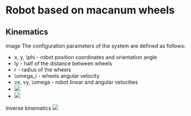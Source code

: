 # Robot based on macanum wheels
## Kinematics
image
The configuration parameters of the system are defined as follows:
- x, y, \phi - robot position coordinates and orientation angle
- ly - half of the distance between wheels
- r - radius of the wheels
- \omega_i - wheels angular velocity
- vx, vy, \omega - robot linear and angular velocities
- <img src="http://latex.codecogs.com/svg.latex?l=sqrt(l_x^2+l_y^2)">
- <img src="http://latex.codecogs.com/svg.latex?\alpha_1_2=\pm\;atan(l_x/l_y);\alpha_3_4=\pm\pi\mp\;atan(l_x/l_y)">

Inverse kinematics
<img src="http://latex.codecogs.com/svg.latex?\begin{bmatrix}\omega_1\\\omega_2\\\omega_3\\\omega_4\\\end{bmatrix}=1/r\begin{bmatrix}-1&1&-l*sin(3*pi/4-\alpha_1_2)/sin(-pi/4)\\1&1&-l*sin(-3*pi/4-\alpha_1_2)/sin(pi/4)\\1&1&l*sin(pi/4-\alpha_3_4)/sin(pi/4)\\-1&1&l*sin(-pi/4-\alpha_3_4)/sin(-pi/4)\\\end{bmatrix}\begin{bmatrix}v_x\\v_y\\\omega\end{bmatrix}\">
